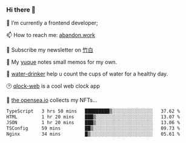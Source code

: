 ### Hi there 👋

<!--
**Alfxjx/Alfxjx** is a ✨ _special_ ✨ repository because its `README.md` (this file) appears on your GitHub profile.

Here are some ideas to get you started:

- 🔭 I’m currently working on ...
- 🌱 I’m currently learning ...
- 👯 I’m looking to collaborate on ...
- 🤔 I’m looking for help with ...
- 💬 Ask me about ...
- 📫 How to reach me: ...
- 😄 Pronouns: ...
- ⚡ Fun fact: ...
-->
🔭  I’m currently a frontend developer;

📫  How to reach me: [abandon.work](https://www.abandon.work/)

🎉  Subscribe my newsletter on [竹白](https://alfxjx.zhubai.love/)

🌱  My [yuque](https://www.yuque.com/alfxjx) notes small memos for my own.

🥤  [water-drinker](https://weldingboys.vercel.app/water) help u count the cups of water for a healthy day.

🕑  [qlock-web](https://qlock-web.vercel.app) is a cool web clock app

🌊  [the opensea.io](https://opensea.io/assets/0x495f947276749ce646f68ac8c248420045cb7b5e/29433830147332339639115006737701029562687338063458078299874716625823015632897) collects my NFTs...

<!--START_SECTION:waka-->

```txt
TypeScript   3 hrs 50 mins   █████████▒░░░░░░░░░░░░░░░   37.62 %
HTML         1 hr 20 mins    ███▒░░░░░░░░░░░░░░░░░░░░░   13.07 %
JSON         1 hr 20 mins    ███▒░░░░░░░░░░░░░░░░░░░░░   13.06 %
TSConfig     59 mins         ██▒░░░░░░░░░░░░░░░░░░░░░░   09.73 %
Nginx        34 mins         █▒░░░░░░░░░░░░░░░░░░░░░░░   05.61 %
```

<!--END_SECTION:waka-->

